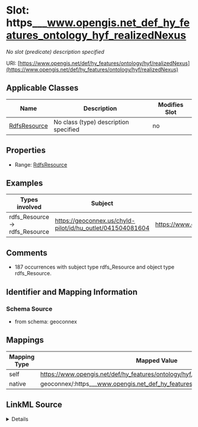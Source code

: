 

# Slot: https___www.opengis.net_def_hy_features_ontology_hyf_realizedNexus


_No slot (predicate) description specified_





URI: [https://www.opengis.net/def/hy_features/ontology/hyf/realizedNexus](https://www.opengis.net/def/hy_features/ontology/hyf/realizedNexus)



<!-- no inheritance hierarchy -->





## Applicable Classes

| Name | Description | Modifies Slot |
| --- | --- | --- |
| [RdfsResource](../classes/RdfsResource.md) | No class (type) description specified |  no  |







## Properties

* Range: [RdfsResource](../classes/RdfsResource.md)






## Examples

| Types involved | Subject | Predicate | Object |
| --- | --- | --- | --- |
| rdfs_Resource → rdfs_Resource | https://geoconnex.us/chyld-pilot/id/hu_outlet/041504081604 | https://www.opengis.net/def/hy_features/ontology/hyf/realizedNexus | https://geoconnex.us/chyld-pilot/id/hu_nexus/041504090000-inflow |


## Comments

* 187 occurrences with subject type rdfs_Resource and object type rdfs_Resource.

## Identifier and Mapping Information







### Schema Source


* from schema: geoconnex




## Mappings

| Mapping Type | Mapped Value |
| ---  | ---  |
| self | https://www.opengis.net/def/hy_features/ontology/hyf/realizedNexus |
| native | geoconnex/:https___www.opengis.net_def_hy_features_ontology_hyf_realizedNexus |




## LinkML Source

<details>
```yaml
name: https___www.opengis.net_def_hy_features_ontology_hyf_realizedNexus
description: No slot (predicate) description specified
comments:
- 187 occurrences with subject type rdfs_Resource and object type rdfs_Resource.
examples:
- description: rdfs_Resource → rdfs_Resource
  object:
    example_object: https://geoconnex.us/chyld-pilot/id/hu_nexus/041504090000-inflow
    example_predicate: https://www.opengis.net/def/hy_features/ontology/hyf/realizedNexus
    example_subject: https://geoconnex.us/chyld-pilot/id/hu_outlet/041504081604
from_schema: geoconnex
rank: 1000
slot_uri: https://www.opengis.net/def/hy_features/ontology/hyf/realizedNexus
alias: https___www.opengis.net_def_hy_features_ontology_hyf_realizedNexus
domain_of:
- rdfs_Resource
range: rdfs_Resource

```
</details>